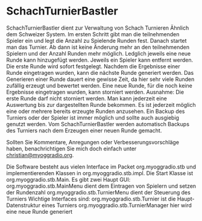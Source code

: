 # SchachTurnierBastler

SchachTurnierBastler dient zur Verwaltung von Schach Turnieren Ähnlich dem Schweizer System.
Im ersten Schritt gibt man die teilnehmenden Spieler ein und legt die Anzahl zu Spielende Runden fest.
Danach startet man das Turnier. 
Ab dann ist keine Änderung mehr an den teilnehmenden Spielern und der Anzahl Runden mehr möglich. 
Ledglich jeweils eine neue Runde kann hinzugefügt werden. Jeweils ein Spieler kann entfernt werden.
Die erste Runde wird sofort festgelegt. 
Nachdem die Ergebnisse einer Runde eingetragen wurden, kann die nächste Runde generiert werden. 
Das Generieren einer Runde dauert eine gewisse Zeit, da hier sehr viele Runden zufällig erzeugt und bewertet werden. 
Eine neue Runde, für die noch keine Ergebnisse eingetragen wurden, kann storniert werden. 
Ausnahme: Die erste Runde darf nicht storniert werden. 
Man kann jederzeit eine Auswertung bis zur dargestellten Runde bekommen. 
Es ist jederzeit möglich eine oder mehrere bereits erzeugte Runden anzusehen. 
Ein Backup des Turniers oder der Spieler ist immer möglich und sollte auch ausgiebig genutzt werden. 
Vom SchachTurnierBastler werden automatisch Backups des Turniers nach dem Erzeugen einer neuen Runde gemacht.

Sollten Sie Kommentare, Anregungen oder Verbesserungsvorschläge haben, 
benachrichtigen Sie mich doch einfach unter christian@myoggradio.org.

Die Software besteht aus vielen Interface im Packet org.myoggradio.stb und implementierenden Klassen in org.myoggradio.stb.impl.
Die Start Klasse ist org.myoggradio.stb.Main.
Es gibt zwei Haupt GUI: 
org.myoggradio.stb.MainMenu dient dem Eintragen von Spielern und setzen der Rundenzahl
org.myoggradio.stb.TurnierMenu dient der Steuerung des Turniers
Wichtige Interfaces sind:
org.myoggradio.stb.Turnier ist die Haupt-Datenstruktur eines Turniers
org.myoggradio.stb.TurnierManager hier wird eine neue Runde generiert
